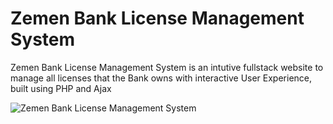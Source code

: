 # Zemen Bank License Management System

Zemen Bank License Management System is an intutive fullstack website to manage all licenses that the Bank owns with interactive User Experience, built using PHP and Ajax

![Zemen Bank License Management System]()
